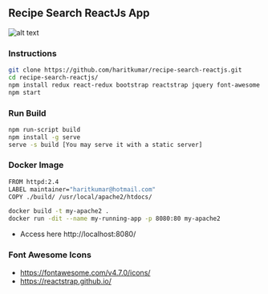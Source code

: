 ## Recipe Search ReactJs App
![alt text](http://res.cloudinary.com/haritkumar/image/upload/v1534689777/github/recipe.png)
### Instructions
```sh
git clone https://github.com/haritkumar/recipe-search-reactjs.git
cd recipe-search-reactjs/
npm install redux react-redux bootstrap reactstrap jquery font-awesome react-router-dom --save
npm start
```
### Run Build
```sh
npm run-script build
npm install -g serve
serve -s build [You may serve it with a static server]
```

### Docker Image
```sh
FROM httpd:2.4
LABEL maintainer="haritkumar@hotmail.com"
COPY ./build/ /usr/local/apache2/htdocs/
```

```sh
docker build -t my-apache2 .
docker run -dit --name my-running-app -p 8080:80 my-apache2
```
- Access here http://localhost:8080/
  
### Font Awesome Icons
- https://fontawesome.com/v4.7.0/icons/
- https://reactstrap.github.io/